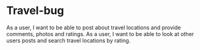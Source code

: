 # Travel-bug
As a user, I want to be able to post about travel locations and provide comments, photos and ratings. As a user, I want to be able to look at other users posts and search travel locations by rating. 
